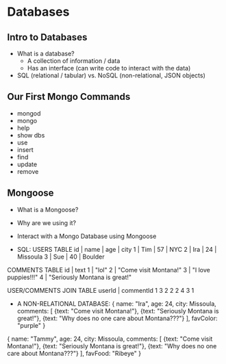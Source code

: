 # Databases 

## Intro to Databases
* What is a database? 
    * A collection of information / data
    * Has an interface (can write code to interact with the data)
* SQL (relational / tabular) vs. NoSQL (non-relational, JSON objects)

## Our First Mongo Commands
* mongod
* mongo
* help
* show dbs
* use 
* insert
* find
* update
* remove

## Mongoose
* What is a Mongoose?
* Why are we using it?
* Interact with a Mongo Database using Mongoose

* SQL: 
USERS TABLE id | name | age | city
1 | Tim | 57 | NYC
2 | Ira | 24 | Missoula 3 | Sue | 40 | Boulder

COMMENTS TABLE id | text
1 | "lol" 2 | "Come visit Montana!"
3 | "I love puppies!!!" 4 | "Seriously Montana is great!"

USER/COMMENTS JOIN TABLE userId | commentId
1 3 2 2 2 4 3 1

* A NON-RELATIONAL DATABASE:
{ name: "Ira", age: 24, city: Missoula, comments: [ {text: "Come visit Montana!"}, {text: "Seriously Montana is great!"}, {text: "Why does no one care about Montana???"} ], favColor: "purple" }

{ name: "Tammy", age: 24, city: Missoula, comments: [ {text: "Come visit Montana!"}, {text: "Seriously Montana is great!"}, {text: "Why does no one care about Montana???"} ], favFood: "Ribeye" }